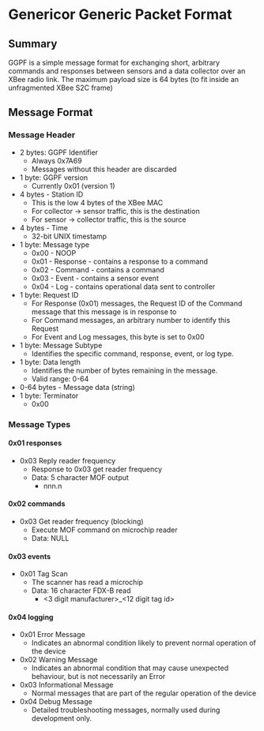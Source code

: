 # Genericor Generic Packet Format

## Summary
GGPF is a simple message format for exchanging short, arbitrary
commands and responses between sensors and a data collector over an XBee radio link. The maximum payload size is 64 bytes (to fit inside an unfragmented XBee S2C frame)

## Message Format

### Message Header

- 2 bytes: GGPF Identifier
  - Always 0x7A69
  - Messages without this header are discarded
- 1 byte: GGPF version
  - Currently 0x01 (version 1)
- 4 bytes - Station ID
  - This is the low 4 bytes of the XBee MAC
  - For collector -> sensor traffic, this is the destination
  - For sensor -> collector traffic, this is the source
- 4 bytes - Time
  - 32-bit UNIX timestamp
- 1 byte: Message type
  - 0x00 - NOOP
  - 0x01 - Response - contains a response to a command
  - 0x02 - Command - contains a command
  - 0x03 - Event - contains a sensor event
  - 0x04 - Log - contains operational data sent to controller
- 1 byte: Request ID
  - For Response (0x01) messages, the Request ID of the Command message that this message is in response to
  - For Command messages, an arbitrary number to identify this Request
  - For Event and Log messages, this byte is set to 0x00
- 1 byte: Message Subtype
  - Identifies the specific command, response, event, or log type.
- 1 byte: Data length
  - Identifies the number of bytes remaining in the message.
  - Valid range: 0-64
- 0-64 bytes - Message data (string)
- 1 byte: Terminator
  - 0x00

### Message Types
#### 0x01 responses
- 0x03 Reply reader frequency
  - Response to 0x03 get reader frequency
  - Data: 5 character MOF output
    - nnn.n

#### 0x02 commands
- 0x03 Get reader frequency (blocking)
  - Execute MOF command on microchip reader
  - Data: NULL

#### 0x03 events
- 0x01 Tag Scan
  - The scanner has read a microchip
  - Data: 16 character FDX-B read
    - &lt;3 digit manufacturer&gt;\_&lt;12 digit tag id&gt;

#### 0x04 logging
- 0x01 Error Message
  - Indicates an abnormal condition likely to prevent normal operation of the device
- 0x02 Warning Message
  - Indicates an abnormal condition that may cause unexpected behaviour, but is not necessarily an Error
- 0x03 Informational Message
  - Normal messages that are part of the regular operation of the device
- 0x04 Debug Message
  - Detailed troubleshooting messages, normally used during development only.
